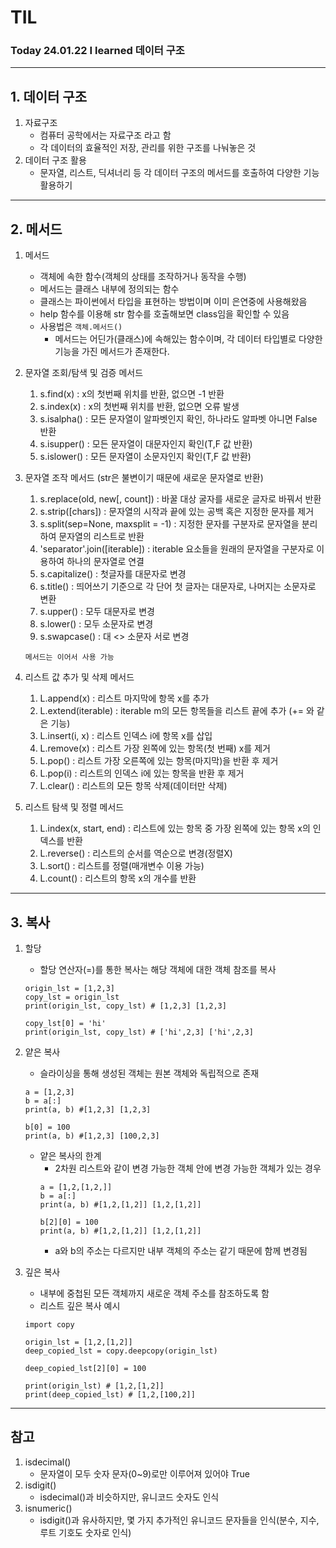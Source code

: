 # TIL
### Today **24.01.22** I learned 데이터 구조<br/>
---
## 1. 데이터 구조
1. 자료구조
    - 컴퓨터 공학에서는 자료구조 라고 함
    - 각 데이터의 효율적인 저장, 관리를 위한 구조를 나눠놓은 것
2. 데이터 구조 활용
    - 문자열, 리스트, 딕셔너리 등 각 데이터 구조의 메서드를 호출하여 다양한 기능 활용하기

---
## 2. 메서드
1. 메서드
    - 객체에 속한 함수(객체의 상태를 조작하거나 동작을 수행)
    - 메서드는 클래스 내부에 정의되는 함수
    - 클래스는 파이썬에서 타입을 표현하는 방법이며 이미 은연중에 사용해왔음
    - help 함수를 이용해 str 함수를 호출해보면 class임을 확인할 수 있음
    - 사용법은 `객체.메서드()`
        - 메서드는 어딘가(클래스)에 속해있는 함수이며, 각 데이터 타입별로 다양한 기능을 가진 메서드가 존재한다.

2. 문자열 조회/탐색 및 검증 메서드
    1. s.find(x) : x의 첫번째 위치를 반환, 없으면 -1 반환
    2. s.index(x) : x의 첫번째 위치를 반환, 없으면 오류 발생
    3. s.isalpha() : 모든 문자열이 알파벳인지 확인, 하나라도 알파벳 아니면 False 반환
    4. s.isupper() : 모든 문자열이 대문자인지 확인(T,F 값 반환)
    5. s.islower() : 모든 문자열이 소문자인지 확인(T,F 값 반환)

3. 문자열 조작 메서드 (str은 불변이기 때문에 새로운 문자열로 반환)
    1. s.replace(old, new[, count]) : 바꿀 대상 굴자를 새로운 글자로 바꿔서 반환
    2. s.strip([chars]) : 문자열의 시작과 끝에 있는 공백 혹은 지정한 문자를 제거
    3. s.split(sep=None, maxsplit = -1) : 지정한 문자를 구분자로 문자열을 분리하여 문자열의 리스트로 반환
    4. 'separator'.join([iterable]) : iterable 요소들을 원래의 문자열을 구분자로 이용하여 하나의 문자열로 연결
    5. s.capitalize() : 첫글자를 대문자로 변경
    6. s.title() : 띄어쓰기 기준으로 각 단어 첫 글자는 대문자로, 나머지는 소문자로 변환
    7. s.upper() : 모두 대문자로 변경
    8. s.lower() : 모두 소문자로 변경
    9. s.swapcase() : 대 <> 소문자 서로 변경

    `메서드는 이어서 사용 가능`

4. 리스트 값 추가 및 삭제 메서드
    1. L.append(x) : 리스트 마지막에 항목 x를 추가
    2. L.extend(iterable) : iterable m의 모든 항목들을 리스트 끝에 추가 (+= 와 같은 기능)
    3. L.insert(i, x) : 리스트 인덱스 i에 항목 x를 삽입
    4. L.remove(x) : 리스트 가장 왼쪽에 있는 항목(첫 번째) x를 제거
    5. L.pop() : 리스트 가장 오른쪽에 있는 항목(마지막)을 반환 후 제거
    6. L.pop(i) : 리스트의 인덱스 i에 있는 항목을 반환 후 제거
    7. L.clear() : 리스트의 모든 항목 삭제(데이터만 삭제)

5. 리스트 탐색 및 정렬 메서드
    1. L.index(x, start, end) : 리스트에 있는 항목 중 가장 왼쪽에 있는 항목 x의 인덱스를 반환
    2. L.reverse() : 리스트의 순서를 역순으로 변경(정렬X)
    3. L.sort() : 리스트를 정렬(매개변수 이용 가능)
    4. L.count() : 리스트의 항목 x의 개수를 반환

---
## 3. 복사
1. 할당
    - 할당 연산자(=)를 통한 복사는 해당 객체에 대한 객체 참조를 복사
    ```
    origin_lst = [1,2,3]
    copy_lst = origin_lst
    print(origin_lst, copy_lst) # [1,2,3] [1,2,3]

    copy_lst[0] = 'hi'
    print(origin_lst, copy_lst) # ['hi',2,3] ['hi',2,3]
    ```

2. 얕은 복사
    - 슬라이싱을 통해 생성된 객체는 원본 객체와 독립적으로 존재
    ```
    a = [1,2,3]
    b = a[:]
    print(a, b) #[1,2,3] [1,2,3]

    b[0] = 100
    print(a, b) #[1,2,3] [100,2,3]
    ```
    - 얕은 복사의 한계
        - 2차원 리스트와 같이 변경 가능한 객체 안에 변경 가능한 객체가 있는 경우
        ```
        a = [1,2,[1,2,]]
        b = a[:]
        print(a, b) #[1,2,[1,2]] [1,2,[1,2]]
        
        b[2][0] = 100
        print(a, b) #[1,2,[1,2]] [1,2,[1,2]]
        ```
        - a와 b의 주소는 다르지만 내부 객체의 주소는 같기 때문에 함께 변경됨

3. 깊은 복사
    - 내부에 중첩된 모든 객체까지 새로운 객체 주소를 참조하도록 함
    - 리스트 깊은 복사 예시
    ```
    import copy

    origin_lst = [1,2,[1,2]]
    deep_copied_lst = copy.deepcopy(origin_lst)

    deep_copied_lst[2][0] = 100

    print(origin_lst) # [1,2,[1,2]]
    print(deep_copied_lst) # [1,2,[100,2]]
    ```

---
## 참고
1. isdecimal()
    - 문자열이 모두 숫자 문자(0~9)로만 이루어져 있어야 True
2. isdigit()
    - isdecimal()과 비슷하지만, 유니코드 숫자도 인식
3. isnumeric()
    - isdigit()과 유사하지만, 몇 가지 추가적인 유니코드 문자들을 인식(분수, 지수, 루트 기호도 숫자로 인식)